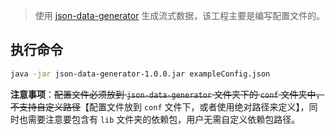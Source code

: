 > 使用 [json-data-generator](https://github.com/everwatchsolutions/json-data-generator) 生成流式数据，该工程主要是编写配置文件的。

## 执行命令

```bash
java -jar json-data-generator-1.0.0.jar exampleConfig.json
```

**注意事项**：~~配置文件必须放到 `json-data-generator` 文件夹下的 `conf` 文件夹中，不支持自定义路径~~【配置文件放到 `conf` 文件下，或者使用绝对路径来定义】，同时也需要注意要包含有 `lib` 文件夹的依赖包，用户无需自定义依赖包路径。
